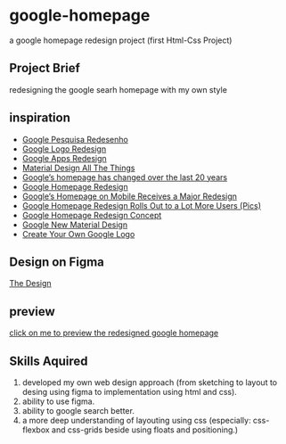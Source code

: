 # google-homepage
a google homepage redesign project (first Html-Css Project)

## Project Brief
redesigning the google searh homepage with my own style

## inspiration

+ [Google Pesquisa Redesenho](https://www.behance.net/gallery/96481865/Google-Pesquisa-Redesenho-2020?tracking_source=search_projects_recommended%7Cgoogle%20homepage%20redesign)
+ [Google Logo Redesign](https://www.behance.net/gallery/104603315/Google-Logo-Redesign?tracking_source=search_projects_recommended%7Cgoogle%20homepage%20redesign)
+ [Google Apps Redesign](https://www.behance.net/gallery/71728889/Google-Apps-Redesign?tracking_source=search_projects_recommended%7Cgoogle%20homepage%20redesign)
+ [Material Design All The Things](https://www.behance.net/gallery/67390953/Material-Design-all-the-things)
+ [Google’s homepage has changed over the last 20 years](https://uxdesign.cc/google-how-the-biggest-search-engines-homepage-has-changed-over-the-last-20-years-3b59db931a0d)
+ [Google Homepage Redesign](https://dribbble.com/shots/5633411-Google-Homepage-Redesign#shot-description)
+ [Google’s Homepage on Mobile Receives a Major Redesign](https://www.searchenginejournal.com/googles-homepage-on-mobile-receives-a-major-redesign/275627/#close)
+ [Google Homepage Redesign Rolls Out to a Lot More Users (Pics)](https://news.softpedia.com/news/Google-Homepage-Redesign-Rolls-Out-to-a-Lot-More-Users-Pics-138977.shtml)
+ [Google Homepage Redesign Concept](https://www.behance.net/gallery/66530841/Google-Homepage-Redesign-Concept)
+ [Google New Material Design](https://www.google.com/imgres?imgurl=https%3A%2F%2Flh3.googleusercontent.com%2FZxnXueIhFlAFYyCid-0_IOTlpsw9ws2FWcqkn_kEiaz91wqM4PuKAWxYoodZel_00d42dl1G9i7d1eZcb0Epx2DhXj7huNsyPvct%3Dw1064-v0&imgrefurl=https%3A%2F%2Fmaterial.io%2Fblog%2Fgoogle-material-custom-theme&tbnid=Vwv_E4ZD11H4CM&vet=10CH8QMyihAWoXChMIiMGNy4z16wIVAAAAAB0AAAAAEAI..i&docid=jCB5gJNNNlBRvM&w=1064&h=504&q=google%20logo%20redesign&ved=0CH8QMyihAWoXChMIiMGNy4z16wIVAAAAAB0AAAAAEAI)
+ [Create Your Own Google Logo](https://csfirst.withgoogle.com/c/cs-first/en/create-your-own-google-logo/create-your-own-google-logo/create-your-own-google-logo.html)

## Design on Figma
[The Design](https://www.figma.com/file/TySqwr7Z8q2AtmMOQkzZI7/Google-Home-Page?node-id=0%3A1)

## preview
[click on me to preview the redesigned google homepage](https://mrramoun.github.io/google-homepage)
## Skills Aquired

1. developed my own web design approach (from sketching to layout to desing using figma to implementation using html and css). 
1. ability to use figma.
1. ability to google search better.
1. a more deep understanding of layouting using css (especially: css-flexbox and css-grids beside using floats and positioning.)
